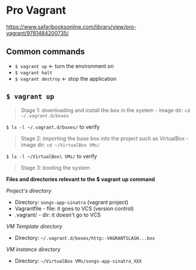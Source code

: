 # Pro Vagrant

https://www.safaribooksonline.com/library/view/pro-vagrant/9781484200735/

## Common commands

- `$ vagrant up` <- turn the environment on
- `$ vagrant halt` 
- `$ vagrant destroy` <- stop the application

## `$ vagrant up`

> Stage 1: downloading and install the box in the system - image dir: `cd ~/.vagrant.d/boxes`

`$ ls -l ~/.vagrant.d/boxes/` to verify

> Stage 2: importing the base box into the project such as VirtualBox - image dir: `cd ~/VirtualBox VMs/`

`$ ls -l ~/VirtualBox\ VMs/` to verify

> Stage 3: booting the system

**Files and directories relevant to the $ vagrant up command**

*Project's directory*

- Directory: `songs-app-sinatra` (vagrant project)
- Vagrantfile - file: it goes to VCS (version control)
- .vagrant/ - dir: it doesn't go to VCS

*VM Template directory*

- Directory: `~/.vagrant.d/boxes/http:-VAGRANTSLASH...box`

*VM instance directory*

- Directory: `~/VirtualBox VMs/songs-app-sinatra_XXX`

